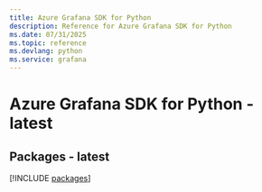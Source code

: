 ```yaml
---
title: Azure Grafana SDK for Python
description: Reference for Azure Grafana SDK for Python
ms.date: 07/31/2025
ms.topic: reference
ms.devlang: python
ms.service: grafana
---
```

# Azure Grafana SDK for Python - latest
## Packages - latest
[!INCLUDE [packages](grafana-index.md)]